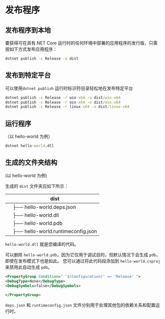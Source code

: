 # 发布程序

## 发布程序到本地

要获得可在具有.NET Core 运行时的任何环境中部署的应用程序的发行版，只需按如下方式发布应用程序：

```cmd
dotnet publish -c Release -o dist
```

## 发布到特定平台

可以使用`dotnet publish` 运行时标识符目录轻松地在发布特定平台

```cmd
dotnet publish -c Release -r win-x64 -o dist/win-x64
dotnet publish -c Release -r osx-x64 -o dist/osx-x64
dotnet publish -c Release -r linux-x64 -o dist/linux-x64
```

## 运行程序

（以 hello-world 为例）

```cmd
dotnet hello-world.dll
```

## 生成的文件夹结构

(以 hello-world 为例)

生成的 `dist` 文件夹应如下所示：

|      | dist                               |
| ---- | ---------------------------------- |
|      | ├── hello-world.deps.json          |
|      | ├── hello-world.dll                |
|      | ├── hello-world.pdb                |
|      | ├── hello-world.runtimeconfig.json |

`hello-world.dll` 就是您编译的代码。

可以删除 `hello-world.pdb`，因为它仅用于调试目的，但默认情况下会生成 `pdb`，即使在发布模式下也是如此。 您可以通过将此代码段添加到 `hello-world.csproj` 来禁用此自动生成 `pdb`。

```xml
<PropertyGroup Condition=" '$(Configuration)' == 'Release' ">
<DebugType>None</DebugType>
<DebugSymbols>false</DebugSymbols>
 
</PropertyGroup>
```

`deps.json` 和 `runtimeconfig.json` 文件分别用于处理其他包的依赖关系和配置运行时。

